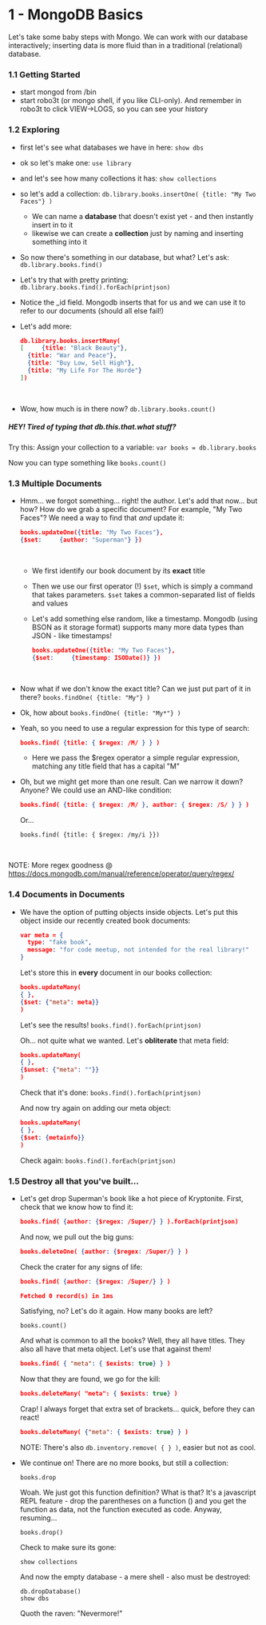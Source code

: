 # 1 - MongoDB Basics 

Let's take some baby steps with Mongo. We can work with our database interactively; inserting data is more fluid than in a traditional (relational) database.

### 1.1 Getting Started


- start mongod from /bin
- start robo3t (or mongo shell, if you like CLI-only). And remember in robo3t to click VIEW->LOGS, so you can see your history

### 1.2 Exploring


- first let's see what databases we have in here: `show dbs`
- ok so let's make one: `use library` 
- and let's see how many collections it has: `show collections`
- so let's add a collection:  `db.library.books.insertOne( {title: "My Two Faces"} )`

  - We can name a **database** that doesn't exist yet - and then instantly insert in to it
  - likewise we can create a **collection** just by naming and inserting something into it

- So now there's something in our database, but what? Let's ask: `db.library.books.find()`

- Let's try that with pretty printing: `db.library.books.find().forEach(printjson)`

- Notice the _id field. Mongodb inserts that for us and we can use it to refer to our documents (should all else fail!)

- Let's add more: 

  ```json
  db.library.books.insertMany( 
  [ 	{title: "Black Beauty"},
  	{title: "War and Peace"},
  	{title: "Buy Low, Sell High"},
  	{title: "My Life For The Horde"}
  ])
  ```

  ​

- Wow, how much is in there now? `db.library.books.count()`



##### HEY! Tired of typing that *db.this.that.what* stuff?

Try this: Assign your collection to a variable: `var books = db.library.books`

Now you can type something like `books.count()` 



### 1.3 Multiple Documents

- Hmm... we forgot something... right! the author. Let's add that now... but how? How do we grab a specific document? For example, "My Two Faces"? We need a way to find that *and* update it: 

  ```json
  books.updateOne({title: "My Two Faces"},
  {$set:     {author: "Superman"} })
  ```

  ​

  - We first identify our book document by its **exact** title

  - Then we use our first operator (!) `$set`, which is simply a command that takes parameters. `$set` takes a common-separated list of fields and values

  - Let's add something else random, like a timestamp. Mongodb (using BSON as it storage format) supports many more data types than JSON - like timestamps! 

    ```json
    books.updateOne({title: "My Two Faces"},
    {$set:     {timestamp: ISODate()} })
    ```

    ​


- Now what if we don't know the exact title? Can we just put part of it in there? `books.findOne( {title: "My"} )`

- Ok, how about `books.findOne( {title: "My*"} )`

- Yeah, so you need to use a regular expression for this type of search: 

  ```json
  books.find( {title: { $regex: /M/ } } )
  ```
  - Here we pass the $regex operator a simple regular expression, matching any title field that has a capital "M"

- Oh, but we might get more than one result. Can we narrow it down? Anyone? We could use an AND-like condition: 

  ```json
  books.find( {title: { $regex: /M/ }, author: { $regex: /S/ } } )
  ```

  Or...

  ```
  books.find( {title: { $regex: /my/i }})
  ```

  ​

NOTE: More regex goodness @ https://docs.mongodb.com/manual/reference/operator/query/regex/

### 1.4 Documents in Documents

- We have the option of putting objects inside objects. Let's put this object inside our recently created book documents: 

  ```json
  var meta = { 	
  	type: "fake book",
  	message: "for code meetup, not intended for the real library!"
  }
  ```

  Let's store this in **every** document in our books collection:

  ```json
  books.updateMany(
  { },
  {$set: {"meta": meta}}
  )
  ```

  Let's see the results! `books.find().forEach(printjson)`

  Oh... not quite what we wanted. Let's **obliterate** that meta field: 

  ```json
  books.updateMany(
  { },
  {$unset: {"meta": ""}}
  )
  ```

  Check that it's done: `books.find().forEach(printjson)`

  And now try again on adding our meta object:

  ```json
  books.updateMany(
  { },
  {$set: {metainfo}}
  )
  ```

  Check again: `books.find().forEach(printjson)`



### 1.5 Destroy all that you've built...

- Let's get drop Superman's book like a hot piece of Kryptonite. First, check that we know how to find it: 

  ```json
  books.find( {author: {$regex: /Super/} } ).forEach(printjson)
  ```

    And now, we pull out the big guns:

  ```json
  books.deleteOne( {author: {$regex: /Super/} } )
  ```

  Check the crater for any signs of life: 

  ```json
  books.find( {author: {$regex: /Super/} } )

  Fetched 0 record(s) in 1ms
  ```

  Satisfying, no? Let's do it again. How many books are left?

  ```
  books.count()
  ```

  And what is common to all the books? Well, they all have titles. They also all have that meta object. Let's use that against them!

  ```json
  books.find( { "meta": { $exists: true} } )
  ```

  Now that they are found, we go for the kill:

  ```json
  books.deleteMany( "meta": { $exists: true} )
  ```

  Crap! I always forget that extra set of brackets... quick, before they can react!

  ```json
  books.deleteMany( {"meta": { $exists: true} } )
  ```

  NOTE: There's also `db.inventory.remove( { } )`, easier but not as cool.

- We continue on! There are no more books, but still a collection:

  ```
  books.drop
  ```

  Woah. We just got this function definition? What is that? It's a javascript REPL feature - drop the parentheses on a function () and you get the function as data, not the function executed as code. Anyway, resuming...

  ```
  books.drop()
  ```

  Check to make sure its gone:

  ```
  show collections
  ```

  And now the empty database - a mere shell - also must be destroyed:

  ```
  db.dropDatabase()
  show dbs
  ```

  Quoth the raven: "Nevermore!"

